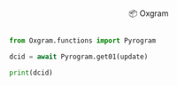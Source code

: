 <p align="center">
 📦 <a href="https://pypi.org/project/oxgram" style="text-decoration:none;">Oxgram</a>
</p>


```python

from Oxgram.functions import Pyrogram

dcid = await Pyrogram.get01(update)

print(dcid)

```
